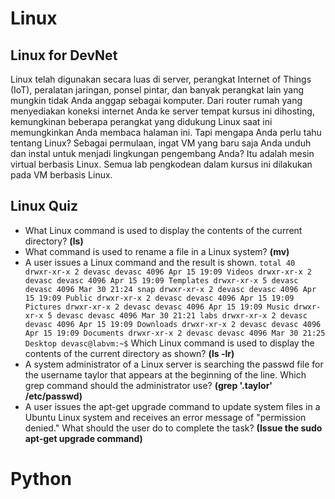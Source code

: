 # Linux 
## Linux for DevNet

Linux telah digunakan secara luas di server, perangkat Internet of Things (IoT), peralatan jaringan, ponsel pintar, dan banyak perangkat lain yang mungkin tidak Anda anggap sebagai komputer. Dari router rumah yang menyediakan koneksi internet Anda ke server tempat kursus ini dihosting, kemungkinan beberapa perangkat yang didukung Linux saat ini memungkinkan Anda membaca halaman ini. Tapi mengapa Anda perlu tahu tentang Linux? Sebagai permulaan, ingat VM yang baru saja Anda unduh dan instal untuk menjadi lingkungan pengembang Anda? Itu adalah mesin virtual berbasis Linux. Semua lab pengkodean dalam kursus ini dilakukan pada VM berbasis Linux.

## Linux Quiz
- What Linux command is used to display the contents of the current directory? **(ls)**
- What command is used to rename a file in a Linux system? **(mv)**
- A user issues a Linux command and the result is shown.
``
total 40
drwxr-xr-x 2 devasc devasc 4096 Apr 15 19:09 Videos
drwxr-xr-x 2 devasc devasc 4096 Apr 15 19:09 Templates
drwxr-xr-x 5 devasc devasc 4096 Mar 30 21:24 snap
drwxr-xr-x 2 devasc devasc 4096 Apr 15 19:09 Public
drwxr-xr-x 2 devasc devasc 4096 Apr 15 19:09 Pictures
drwxr-xr-x 2 devasc devasc 4096 Apr 15 19:09 Music
drwxr-xr-x 5 devasc devasc 4096 Mar 30 21:21 labs
drwxr-xr-x 2 devasc devasc 4096 Apr 15 19:09 Downloads
drwxr-xr-x 2 devasc devasc 4096 Apr 15 19:09 Documents
drwxr-xr-x 2 devasc devasc 4096 Mar 30 21:25 Desktop
devasc@labvm:~$ ``
Which Linux command is used to display the contents of the current directory as shown? **(ls -lr)**
- A system administrator of a Linux server is searching the passwd file for the username taylor that appears at the beginning of the line. Which grep command should the administrator use? **(grep '.taylor' /etc/passwd)**
-  A user issues the apt-get upgrade command to update system files in a Ubuntu Linux system and receives an error message of "permission denied." What should the user do to complete the task? **(Issue the sudo apt-get upgrade command)**



# Python
